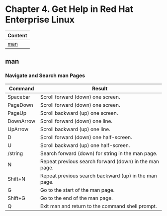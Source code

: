 # Chapter 4. Get Help in Red Hat Enterprise Linux

| Content |
| --- |
| [man](#man) |

<a name="man"></a>
## man

### Navigate and Search man Pages
| Command	| Result |
| --- | --- |
| Spacebar	| Scroll forward (down) one screen. |
| PageDown	| Scroll forward (down) one screen. |
| PageUp	| Scroll backward (up) one screen. |
| DownArrow	| Scroll forward (down) one line. |
| UpArrow	| Scroll backward (up) one line. |
| D	| Scroll forward (down) one half-screen. |
| U	| Scroll backward (up) one half-screen. |
| /string	| Search forward (down) for string in the man page. |
| N	| Repeat previous search forward (down) in the man page. |
| Shift+N	| Repeat previous search backward (up) in the man page. |
| G	| Go to the start of the man page. |
| Shift+G	| Go to the end of the man page. |
| Q	| Exit man and return to the command shell prompt. |

